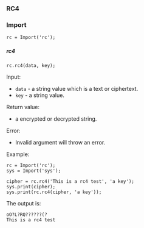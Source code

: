 ### RC4



### Import

```
rc = Import('rc');
```



##### rc4

```
rc.rc4(data, key);
```

Input:

- `data` - a string value which is a text or ciphertext.
- `key` - a string value.

Return value:

- a encrypted or decrypted string.

Error:

- Invalid argument will throw an error.

Example:

```
rc = Import('rc');
sys = Import('sys');

cipher = rc.rc4('This is a rc4 test', 'a key');
sys.print(cipher);
sys.print(rc.rc4(cipher, 'a key'));
```

The output is:

```
oO?L?RQ??????(?
This is a rc4 test
```

